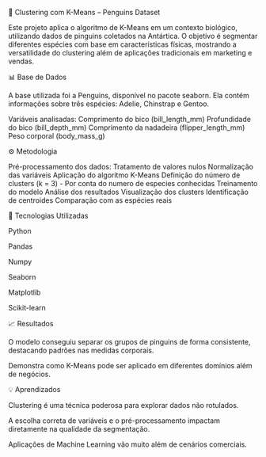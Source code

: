 🐧 Clustering com K-Means – Penguins Dataset

Este projeto aplica o algoritmo de K-Means em um contexto biológico, utilizando dados de pinguins coletados na Antártica.
O objetivo é segmentar diferentes espécies com base em características físicas, mostrando a versatilidade do clustering além de aplicações tradicionais em marketing e vendas.

📊 Base de Dados

A base utilizada foi a Penguins, disponível no pacote seaborn.
Ela contém informações sobre três espécies: Adelie, Chinstrap e Gentoo.

Variáveis analisadas:
Comprimento do bico (bill_length_mm)
Profundidade do bico (bill_depth_mm)
Comprimento da nadadeira (flipper_length_mm)
Peso corporal (body_mass_g)

⚙️ Metodologia

Pré-processamento dos dados:
Tratamento de valores nulos
Normalização das variáveis
Aplicação do algoritmo K-Means
Definição do número de clusters (k = 3) - Por conta do numero de especies conhecidas
Treinamento do modelo
Análise dos resultados
Visualização dos clusters
Identificação de centroides
Comparação com as espécies reais

🚀 Tecnologias Utilizadas

Python

Pandas

Numpy

Seaborn

Matplotlib

Scikit-learn

📈 Resultados

O modelo conseguiu separar os grupos de pinguins de forma consistente, destacando padrões nas medidas corporais.

Demonstra como K-Means pode ser aplicado em diferentes domínios além de negócios.

💡 Aprendizados

Clustering é uma técnica poderosa para explorar dados não rotulados.

A escolha correta de variáveis e o pré-processamento impactam diretamente na qualidade da segmentação.

Aplicações de Machine Learning vão muito além de cenários comerciais.
